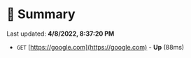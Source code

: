 # 📖 Summary
Last updated: **4/8/2022, 8:37:20 PM**

- `GET` [https://google.com](https://google.com) - **Up** (88ms)
